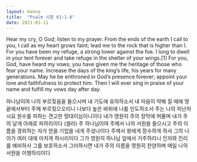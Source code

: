 ```yaml
---
layout: manna
title:  "Psalm 시편 61:1-8"
date: 2021-03-11
---
```

Hear my cry, O God; listen to my prayer.
From the ends of the earth I call to you, I call as my heart grows faint; lead me to the rock that is higher than I.
For you have been my refuge, a strong tower against the foe.
I long to dwell in your tent forever and take refuge in the shelter of your wings.[1]
For you, God, have heard my vows; you have given me the heritage of those who fear your name.
Increase the days of the king’s life, his years for many generations.
May he be enthroned in God’s presence forever; appoint your love and faithfulness to protect him.
Then I will ever sing in praise of your name and fulfill my vows day after day.

하나님이여 나의 부르짖음을 들으시며 내 기도에 유의하소서
내 마음이 약해 질 때에 땅 끝에서부터 주께 부르짖으오리니 나보다 높은 바위에 나를 인도하소서
주는 나의 피난처시요 원수를 피하는 견고한 망대이심이니이다
내가 영원히 주의 장막에 머물며 내가 주의 날개 아래로 피하리이다 (셀라)
주 하나님이여 주께서 나의 서원을 들으시고 주의 이름을 경외하는 자가 얻을 기업을 내게 주셨나이다
주께서 왕에게 장수하게 하사 그의 나이가 여러 대에 미치게 하시리이다
그가 영원히 하나님 앞에서 거주하리니 인자와 진리를 예비하사 그를 보호하소서
그리하시면 내가 주의 이름을 영원히 찬양하며 매일 나의 서원을 이행하리이다
